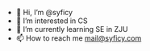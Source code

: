 - 👋 Hi, I’m @syficy
- 👀 I’m interested in CS
- 🌱 I’m currently learning SE in ZJU
- 📫 How to reach me mail@syficy.com

<!---
syficy/syficy is a ✨ special ✨ repository because its `README.md` (this file) appears on your GitHub profile.
You can click the Preview link to take a look at your changes.
--->
